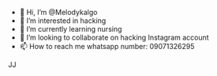 - 👋 Hi, I’m @Melodykalgo
- 👀 I’m interested in hacking
- 🌱 I’m currently learning nursing
- 💞️ I’m looking to collaborate on hacking Instagram account
- 📫 How to reach me whatsapp number: 09071326295

<!---
Melodykalgo/Melodykalgo is a ✨ special ✨ repository because its `README.md` (this file) appears on your GitHub profile.
You can click the Preview link to take a look at your changes.
--->
JJ
